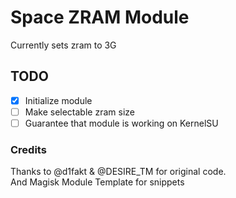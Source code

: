 # Space ZRAM Module
Currently sets zram to 3G

## TODO
- [x] Initialize module
- [ ] Make selectable zram size
- [ ] Guarantee that module is working on KernelSU  

### Credits 
Thanks to @d1fakt & @DESIRE_TM
for original code. <br>And Magisk
Module Template for snippets
